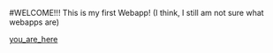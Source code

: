 #WELCOME!!!   This is my first Webapp! 
(I think, I still am not sure what webapps are)

[you_are_here](https://github.com/ChocolateThundA/Babys-First-Repository/edit/master/markdown01.md)








